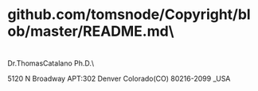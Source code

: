 # github.com/tomsnode/Copyright/blob/master/README.md\

#
Dr.ThomasCatalano Ph.D.\

5120 N Broadway APT:302 Denver Colorado(CO) 80216-2099 _USA

